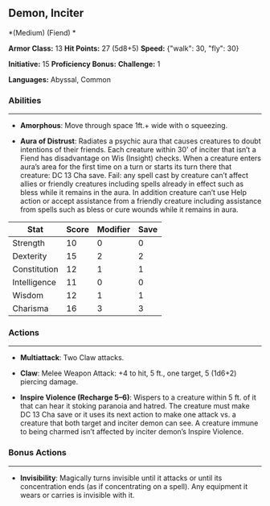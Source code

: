 ## Demon, Inciter
*(Medium) (Fiend) *

**Armor Class:** 13
**Hit Points:** 27 (5d8+5)
**Speed:** {"walk": 30, "fly": 30}

**Initiative:** 15
**Proficiency Bonus:**
**Challenge:** 1

**Languages:** Abyssal, Common

### Abilities
 --- 
- **Amorphous**: Move through space 1ft.+ wide with o squeezing.

- **Aura of Distrust**: Radiates a psychic aura that causes creatures to doubt intentions of their friends. Each creature within 30' of inciter that isn’t a Fiend has disadvantage on Wis (Insight) checks. When a creature enters aura’s area for the first time on a turn or starts its turn there that creature: DC 13 Cha save. Fail: any spell cast by creature can’t affect allies or friendly creatures including spells already in effect such as bless while it remains in the aura. In addition creature can’t use Help action or accept assistance from a friendly creature including assistance from spells such as bless or cure wounds while it remains in aura.



| Stat | Score | Modifier | Save |
| ---- | ---- | ---- | ---- |
| Strength | 10 | 0 | 0 |
| Dexterity | 15 | 2 | 2 |
| Constitution | 12 | 1 | 1 |
| Intelligence | 11 | 0 | 0 |
| Wisdom | 12 | 1 | 1 |
| Charisma | 16 | 3 | 3 |

### Actions
 --- 
- **Multiattack**: Two Claw attacks.

- **Claw**: Melee Weapon Attack: +4 to hit, 5 ft., one target, 5 (1d6+2) piercing damage.

- **Inspire Violence (Recharge 5–6)**: Wispers to a creature within 5 ft. of it that can hear it stoking paranoia and hatred. The creature must make DC 13 Cha save or it uses its next action to make one attack vs. a creature that both target and inciter demon can see. A creature immune to being charmed isn’t affected by inciter demon’s Inspire Violence.

### Bonus Actions
 --- 
- **Invisibility**: Magically turns invisible until it attacks or until its concentration ends (as if concentrating on a spell). Any equipment it wears or carries is invisible with it.

